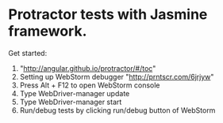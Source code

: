 # Protractor tests with Jasmine framework.

Get started:
1. "http://angular.github.io/protractor/#/toc"
2. Setting up WebStorm debugger "http://prntscr.com/6jrjyw"
3. Press Alt + F12 to open WebStorm console
4. Type WebDriver-manager update
5. Type WebDriver-manager start
6. Run/debug tests by clicking run/debug button of WebStorm